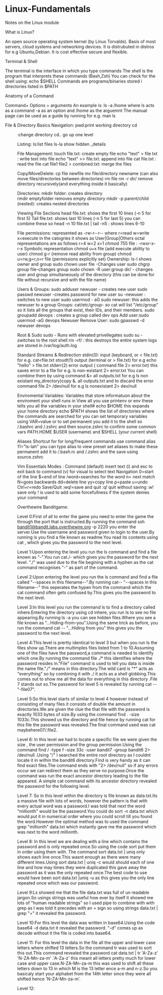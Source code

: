 # Linux-Fundamentals
Notes on the Linux module

What is Linux?

An open source operating system kernel (by Linus Torvalds).
Basis of most servers, cloud systems and networking devices.
It is distrubuted in distros for e.g Ubuntu,Debian.
It is cost effective secure and flexible.

Terminal & Shell

The terminal is the interface in which you type commands
The shell is the program that interprets these commands (Bash,Zsh)
You can check for the shell using: echo $SHELL
Commands are programs/binaries stored i directories listed in $PATH

Anatomy of a Command

Command+ Options + arguments
An example is: ls -a /home
where ls acts as a command -a as an option and /home as the arguemnt
The manual page can be used as a guide by running for e.g. man ls

File & Directory Basics
Navigation:
pwd:print working directory
cd <dir>:change directory
cd.. go up one level

Listing:
ls:list files
ls-la show hidden _details 

File Management:
touch file.txt: create empty file
echo "text" > file txt : write text into file
echo "text" >> file.txt: append into file
cat file.txt : read the file
cat file1 file2 > combined.txt: merge the files

Copy/MoveDelete:
cp file newfile
mv file/directory newname (can also move files/directories between directories)
rm file
rm -r dir/ remove directory recursively(and everything inside it basically)

Directories:
mkdir folder: creates directory    
rmdir emptyfolder removes empty directory
mkdir -p parent/child (nested): creates nested directories 

Viewing File Sections
head file.txt: shows the first 10 lines (-n 5 for first 5)
Tail file.txt: shows last 10 lines (-n 5 for last 5)
you can combine these so head -n 10 file.txt | tail -n5 : shows lines 6-10

File permissions:
represented as -rw-r--r--
where r=read w=write x=execute
in the catogries it shows as User|Group|Others
octal representations are as follows r=4 w=2 x=1
chmod 755 file : -rwxr-x-r-x
Symbolic representation chmod u+x file (add execute ability to user)
chmod g-r (remove read ability from group)
chmod u=rw,g=r,o=r file (permissions explicitly set)
Ownership:
ls-l shows owner and group
sudo chown user file -Changes user
sudo chgrp group file-changes group
sudo chown -R user:group dir/ - changes user and group simultaneously of the directory (this can be done for file without recursive and with the file name)

Users & Groups:
sudo adduser newuser - creates new user
sudo passwd newuser -creates password for new user
su -newuser : switches to new user
sudo usermod - aG sudo newuser: this adds the newuser to a group
Groups:
cat/etc/group- so cat will list  "/etc/group" so it lists all the groups that exist, their IDs, and their members.
sudo groupadd devops : creates a group called dev ops
Add user:sudo usermod -aG devops Newuser
Remove User: sudo gpasswd -d newuser devops

Root & Sudo
sudo <command> - Runs with elevated privellegates
sudo su - switches to the root shell
rm -rf/ : this destroys the entire system
logs are stored in /var/log/auth.log

Standard Streams & Redirection
stdin(0): input (keyboard, or < file.txt) for e.g. cat<file.txt 
stoudt(1) output (terminal or > file.txt) for e.g echo "hello" > file.txt
stderr(2) error output ( command file 2> error.txt) this saves error to a file  for e.g. ls non-existant 2> error.txt
You can combine them by using command  &> all outputs.txt for e.g ls non existant my_directory)copy &. all outputs.txt
and to discard the error command file 2> /dev/null for e.g ls nonexistant 2> dev/null

Enviromental Variables: Variables that store informatuon about the enviroment your shell runs in
View all you use printenv or env these tells you all the variables in your shell#
echo $HOME  this expands your home directory
echo $PATH shows the list of directories where the commands are searched for
you can set temporary variables using VAR=value
or to set permanent you add it to the shell so /.bashrc and /.zshrc and then source.zshrc to confirm 
some common vars $PATH .$HOME $USER (username) and $SHELL (your current shell)


Aliases
Shortcut for for long/frequent commands
use command alias 11="ls-lah"
you can type alias to view preset set aliases
to make these permanent add it  to /.bash.rc and /.zshrc  and the save using source.zshrc

Vim Essentials
Modes : Command (default) insert text (i) and esc to exit back to command (v) for visual to select text
Navigation
0=start of the line
$=end of line
/word=searches for the word
n= next match N=goes backwards
dd=delete line
yy=copy line
p=paste
u=undo
Ctrl+r=redo
Save/Quit
:wq!=save and quit
:q! quit without saving
:w! save only
! is used to add some forcefullness if the system denies your command


Overthewire Banditgame:

Level 0:First of all to enter the game you need to enter the game the through the port that is instructed.By running the command ssh bandit1@bandit.labs.overthewire.org -p 2220 you enter the server.Use the username and password given to login to the user.By running ls you find a file known as readme.You read its contents using cat , which gives you the password to the next level.

Level 1:Upon entering the level you run the ls command and find a file known as "-".You run cat./- which gives you the password for the next level. "./" was used due to the file begining with a hyphen as the cat command recognises "-" as part of the command.

Level 2:Upon entering the level you run the ls command and find a file called "--spaces in this filename--".By running cat-- "--spaces in this filename--" this seperates the hypen from the command which the cat command often gets confused by.This gives you the password to the next level.

Level 3:In this level you run the command ls to find a directory called inhere.Entering the directory using cd inhere, you run ls to see no file appearing.By running ls -a you can see hidden files.Where you see a file known as "...Hiding-from-you".Using the same trick as before, you run the command cat -- "...Hiding from you" this gives you the password to the next level.

Level 4:This level is prertty identical to level 3 but when you run ls the files show up.There are multimples files listed from 1 to 10.Assuming one of the files have the password,a command is needed to identify which one.By running the command file ./* this identifies where the password resides in."File" command is used to tell you data is inside the name file."./" means in this directory.The wild card is "*" acts as "everything" so by combining it with ./ it acts as a shell globbing.This comes out to show me all the data for everything in this directory .File 7 stands out so.The password for level 5 is revealed by running cat -- "-file07".

Level 5:So this level starts of similar to level 4 however instead of consisting of many files it consists of double the amount in directories.We are given the clue the that file with the password is exactly 1033 bytes of size.By using the command find . -size 1033c.This showed us the directory and file hence by running cat for this file the password was revealed.The final command used was cat maybehere07/.file2.

Level 6: In this level we had to locate a specific file we were given the size , the user permission and the group permission.Using the command find / -type f -size 33c -user bandit7 -group bandit6 2> /dev/null .Using "/" I searched the entire root directory as I couldnt locate it in within the bandit6 directory.Find is very handy as it can find exact files.The command ends with "2> /dev/null" so if any errors occur we can redirect them as they serve no purpose.Once the command was run the exact ancestor  directory leading to the file appeared. A simple cat command with its ancestor directory revealed the password for the following level.

Level 7: So in this level within the directory is file known as data.txt.Its a massive file with lots of words, however the pattern is that with every actual word was a password.I was told that next the word "millionth" would be the password.You could do sort -n data.txt which would put it in numerical order where you could scroll till you found the word.However the optimal method was to used the command grep "millionth" data.txt which instantly gave me the password which was next to the word millionth.

Level 8: In this level we are dealing with a line which contains the password and is only repeated once.So using the code sort put them in order using them with. The command sort data.txt | uniq only shows each line once.This wasnt enough as there were many different lines.Using sort data.txt | uniq -c would should each of one line and how may times they were duplicated this gave away the password as it was the only repeated once.The best code to use would have been sort data.txt |uniq -u as this gives you the only line repeated once which was our password.

Level 9:Ls showed me that the file data.txt was full of un readable jargon.So usings strings was useful how ever by itself it showed me lots of "human readable strings" so I used pipe to combine with with grep as I was told it precedes with an = sign so using strings data.txt | grep "=" it revealed the password.

Level 10:For this level the data was written in base64.Using the code base64 -d data.txt it revealed the password. "-d" comes up as decode without it the file is coded into base64.

Level 11: For this level the data in the file all the upper and lower case letters where shifted 13 letters.So the command tr was used to sort this out.This command revealed the password cat data.txt | tr 'A-Za-z' 'N-ZA-Mn-za-m' .'A-Za-z' this meant all letters pretty much for lower case and upper case.N-ZA-Mn-za-m this was used to shift all these letters down to 13 in which M is the 13 letter ence  a-m and n-z.So you basicaly start your alphabet from the 14th letter since they were all shifted hence 'N-ZA-Mn-za-m'.

Level 12:






